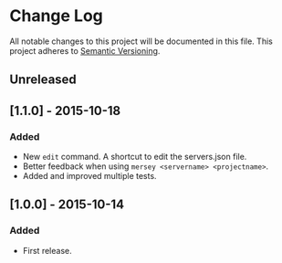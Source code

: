 # Change Log

All notable changes to this project will be documented in this file.
This project adheres to [Semantic Versioning](http://semver.org/).

## Unreleased

## [1.1.0] - 2015-10-18
### Added
- New `edit` command. A shortcut to edit the servers.json file.
- Better feedback when using `mersey <servername> <projectname>`.
- Added and improved multiple tests.

## [1.0.0] - 2015-10-14
### Added
- First release.